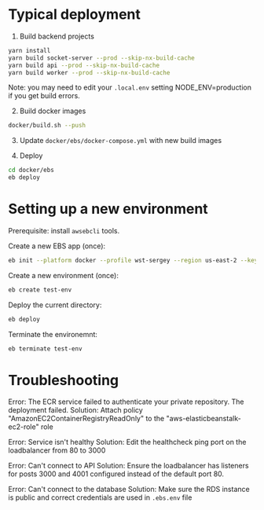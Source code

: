# Typical deployment

1. Build backend projects

```bash
yarn install
yarn build socket-server --prod --skip-nx-build-cache
yarn build api --prod --skip-nx-build-cache
yarn build worker --prod --skip-nx-build-cache
```

Note: you may need to edit your `.local.env` setting NODE_ENV=production if you get build errors.

2. Build docker images

```bash
docker/build.sh --push
```

3. Update `docker/ebs/docker-compose.yml` with new build images

4. Deploy

```bash
cd docker/ebs
eb deploy
```

# Setting up a new environment

Prerequisite: install `awsebcli` tools.

Create a new EBS app (once):
```bash
eb init --platform docker --profile wst-sergey --region us-east-2 --key key-sergey whosaidtrue-backend
```

Create a new environment (once):
```bash
eb create test-env
```

Deploy the current directory:
```bash
eb deploy
```

Terminate the environemnt:
```bash
eb terminate test-env
```


# Troubleshooting

Error: The ECR service failed to authenticate your private repository. The deployment failed.
Solution: Attach policy "AmazonEC2ContainerRegistryReadOnly" to the "aws-elasticbeanstalk-ec2-role" role

Error: Service isn't healthy
Solution: Edit the healthcheck ping port on the loadbalancer from 80 to 3000

Error: Can't connect to API
Solution: Ensure the loadbalancer has listeners for posts 3000 and 4001 configured instead of the default port 80.

Error: Can't connect to the database
Solution: Make sure the RDS instance is public and correct credentials are used in `.ebs.env` file